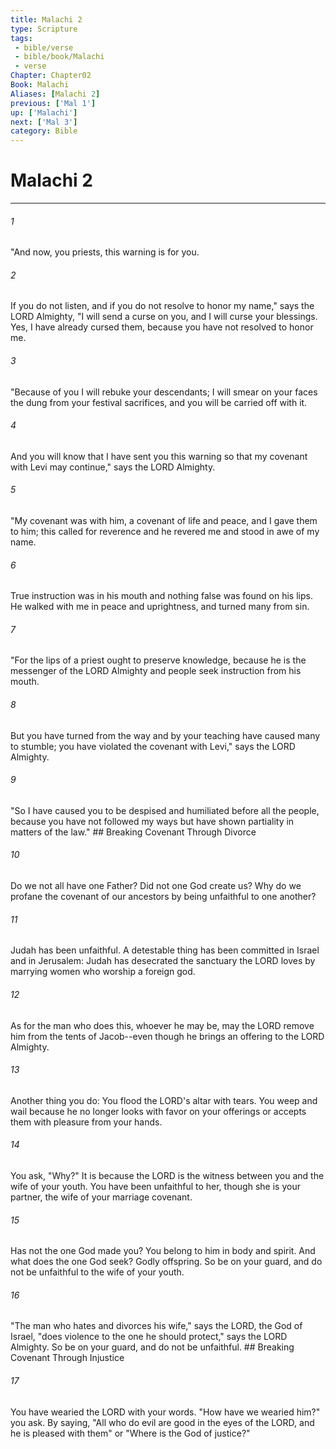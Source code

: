 ```yaml
---
title: Malachi 2
type: Scripture
tags:
 - bible/verse
 - bible/book/Malachi
 - verse
Chapter: Chapter02
Book: Malachi
Aliases: [Malachi 2]
previous: ['Mal 1']
up: ['Malachi']
next: ['Mal 3']
category: Bible
---
```

# Malachi 2

***


###### 1 
"And now, you priests, this warning is for you. 

###### 2 
If you do not listen, and if you do not resolve to honor my name," says the LORD Almighty, "I will send a curse on you, and I will curse your blessings. Yes, I have already cursed them, because you have not resolved to honor me. 

###### 3 
"Because of you I will rebuke your descendants; I will smear on your faces the dung from your festival sacrifices, and you will be carried off with it. 

###### 4 
And you will know that I have sent you this warning so that my covenant with Levi may continue," says the LORD Almighty. 

###### 5 
"My covenant was with him, a covenant of life and peace, and I gave them to him; this called for reverence and he revered me and stood in awe of my name. 

###### 6 
True instruction was in his mouth and nothing false was found on his lips. He walked with me in peace and uprightness, and turned many from sin. 

###### 7 
"For the lips of a priest ought to preserve knowledge, because he is the messenger of the LORD Almighty and people seek instruction from his mouth. 

###### 8 
But you have turned from the way and by your teaching have caused many to stumble; you have violated the covenant with Levi," says the LORD Almighty. 

###### 9 
"So I have caused you to be despised and humiliated before all the people, because you have not followed my ways but have shown partiality in matters of the law." ## Breaking Covenant Through Divorce 

###### 10 
Do we not all have one Father? Did not one God create us? Why do we profane the covenant of our ancestors by being unfaithful to one another? 

###### 11 
Judah has been unfaithful. A detestable thing has been committed in Israel and in Jerusalem: Judah has desecrated the sanctuary the LORD loves by marrying women who worship a foreign god. 

###### 12 
As for the man who does this, whoever he may be, may the LORD remove him from the tents of Jacob--even though he brings an offering to the LORD Almighty. 

###### 13 
Another thing you do: You flood the LORD's altar with tears. You weep and wail because he no longer looks with favor on your offerings or accepts them with pleasure from your hands. 

###### 14 
You ask, "Why?" It is because the LORD is the witness between you and the wife of your youth. You have been unfaithful to her, though she is your partner, the wife of your marriage covenant. 

###### 15 
Has not the one God made you? You belong to him in body and spirit. And what does the one God seek? Godly offspring. So be on your guard, and do not be unfaithful to the wife of your youth. 

###### 16 
"The man who hates and divorces his wife," says the LORD, the God of Israel, "does violence to the one he should protect," says the LORD Almighty. So be on your guard, and do not be unfaithful. ## Breaking Covenant Through Injustice 

###### 17 
You have wearied the LORD with your words. "How have we wearied him?" you ask. By saying, "All who do evil are good in the eyes of the LORD, and he is pleased with them" or "Where is the God of justice?" 

